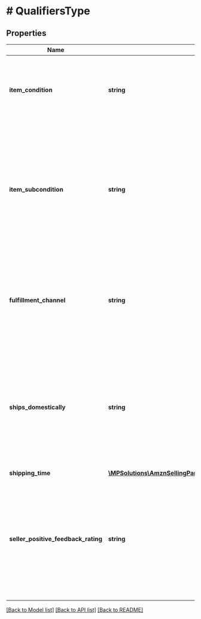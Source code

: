 # # QualifiersType

## Properties

Name | Type | Description | Notes
------------ | ------------- | ------------- | -------------
**item_condition** | **string** | The condition of the item. Possible values: New, Used, Collectible, Refurbished, or Club. |
**item_subcondition** | **string** | The item subcondition for the offer listing. Possible values: New, Mint, Very Good, Good, Acceptable, Poor, Club, OEM, Warranty, Refurbished Warranty, Refurbished, Open Box, or Other. |
**fulfillment_channel** | **string** | The fulfillment channel for the item. Possible values:  * Amazon - Fulfilled by Amazon. * Merchant - Fulfilled by the seller. |
**ships_domestically** | **string** | Indicates whether the marketplace specified in the request and the location that the item ships from are in the same country. Possible values: True, False, or Unknown. |
**shipping_time** | [**\MPSolutions\AmznSellingPartnerApi\Models\CatalogItems\ShippingTimeType**](ShippingTimeType.md) |  |
**seller_positive_feedback_rating** | **string** | (98-100%, 95-97%, 90-94%, 80-89%, 70-79%, Less than 70%, or Just launched ) – Indicates the percentage of feedback ratings that were positive over the past 12 months. |

[[Back to Model list]](../../README.md#models) [[Back to API list]](../../README.md#endpoints) [[Back to README]](../../README.md)
